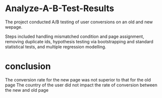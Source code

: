 # Analyze-A-B-Test-Results
The project conducted A/B testing of user conversions on an old and new wepage.

Steps included handling mismatched condition and page assignment, removing duplicate ids, hypothesis testing via bootstrapping and standard statistical tests, and multiple regression modelling.
# conclusion 
The conversion rate for the new page was not superior to that for the old page
The country of the user did not impact the rate of conversion between the new and old page
